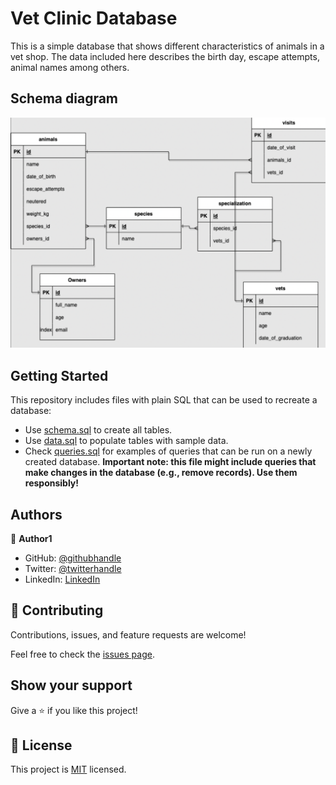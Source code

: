 # Vet Clinic Database

This is a simple database that shows different characteristics of animals in a vet shop. The data included here describes the birth day, escape attempts, animal names among others.

## Schema diagram
 
 ![diagram](./images/diagram.png)

## Getting Started

This repository includes files with plain SQL that can be used to recreate a database:

- Use [schema.sql](./schema.sql) to create all tables.
- Use [data.sql](./data.sql) to populate tables with sample data.
- Check [queries.sql](./queries.sql) for examples of queries that can be run on a newly created database. **Important note: this file might include queries that make changes in the database (e.g., remove records). Use them responsibly!**


## Authors

👤 **Author1**

- GitHub: [@githubhandle](https://github.com/DelhinRharl)
- Twitter: [@twitterhandle](https://twitter.com/affaxed_kip)
- LinkedIn: [LinkedIn](https://linkedin.com/in/affaxed-kiprotich)

## 🤝 Contributing

Contributions, issues, and feature requests are welcome!

Feel free to check the [issues page](https://github.com/DelhinRharl/vet-clinic/issues).

## Show your support

Give a ⭐️ if you like this project!
## 📝 License

This project is [MIT](./MIT.md) licensed.